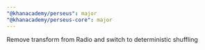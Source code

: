 ```yaml
---
"@khanacademy/perseus": major
"@khanacademy/perseus-core": major
---
```


Remove transform from Radio and switch to deterministic shuffling
